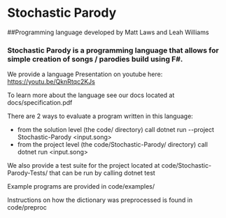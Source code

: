 # Stochastic Parody

##Programming language developed by Matt Laws and Leah Williams

### Stochastic Parody is a programming language that allows for simple creation of songs / parodies build using F#. 

We provide a language Presentation on youtube here: https://youtu.be/QknRtqc2KJs

To learn more about the language see our docs located at docs/specification.pdf

There are 2 ways to evaluate a program written in this language:

* from the solution level (the code/ directory) call dotnet run --project Stochastic-Parody <input.song>
* from the project level (the code/Stochastic-Parody/ directory) call dotnet run <input.song>


We also provide a test suite for the project located at code/Stochastic-Parody-Tests/ that can be run by calling dotnet test

Example programs are provided in code/examples/

Instructions on how the dictionary was preprocessed is found in code/preproc